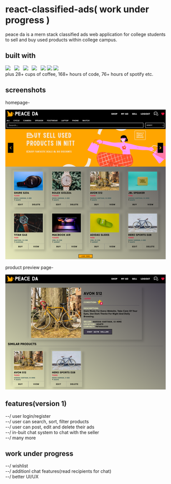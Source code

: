# react-classified-ads( work under progress )
peace da is a mern stack classified ads web application for college students to sell and buy used products within college campus.
## built with

<div>
  <div>
     <img width="48" src="https://res.cloudinary.com/rpharshavarthan/image/upload/v1625246667/icons/react_dnokcd.png"/>&nbsp;&nbsp;
     <img width="44" src="https://res.cloudinary.com/rpharshavarthan/image/upload/v1625247110/icons/nodejs-icon_nm0snf.svg"/>&nbsp;&nbsp;
     <img width="48" src="https://res.cloudinary.com/rpharshavarthan/image/upload/v1625247687/icons/express_gd10lx.png"/>&nbsp;&nbsp;
     <img width="48" src="https://res.cloudinary.com/rpharshavarthan/image/upload/v1625248111/icons/mongodb-removebg-preview_hdqvn6.png"/>&nbsp;&nbsp;
     <img width="50" src="https://res.cloudinary.com/rpharshavarthan/image/upload/v1625247243/icons/Socket-io_wnovdl.svg"/>
     <img width="58" src="https://img.icons8.com/doodle/96/000000/tea--v1.png"/>
     <img width="52" src="https://img.icons8.com/doodle/480/000000/spotify.png"/>
  </div>
  plus 28+ cups of coffee, 168+ hours of code, 76+ hours of spotify etc.
</div>

## screenshots
homepage-

![homepage](./assets/Homepage.png)

product preview page-

![product preview](./assets/Product-Preview.png)

## features(version 1)

<div>
--/ user login/register
</div>
<div>
--/ user can search, sort, filter products
</div>
<div>
--/ user can post, edit and delete their ads
</div>
<div>
--/ in-buit chat system to chat with the seller
</div>
<div>
--/ many more
</div>

## work under progress

<div>
--/ wishlist
</div>
<div>
--/ additionl chat features(read recipients for chat)
</div>
<div>
--/ better UI/UX
</div>


